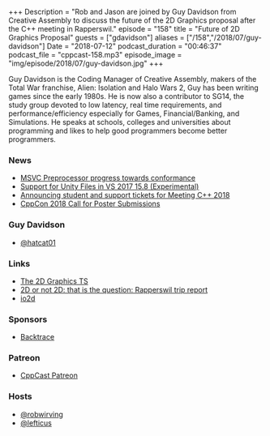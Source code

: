+++
Description = "Rob and Jason are joined by Guy Davidson from Creative Assembly to discuss the future of the 2D Graphics proposal after the C++ meeting in Rapperswil."
episode = "158"
title = "Future of 2D Graphics Proposal"
guests = ["gdavidson"]
aliases = ["/158","/2018/07/guy-davidson"]
Date = "2018-07-12"
podcast_duration = "00:46:37"
podcast_file = "cppcast-158.mp3"
episode_image = "img/episode/2018/07/guy-davidson.jpg"
+++

Guy Davidson is the Coding Manager of Creative Assembly, makers of the Total War franchise, Alien: Isolation and Halo Wars 2, Guy has been writing games since the early 1980s. He is now also a contributor to SG14, the study group devoted to low latency, real time requirements, and performance/efficiency especially for Games, Financial/Banking, and Simulations. He speaks at schools, colleges and universities about programming and likes to help good programmers become better programmers.

### News ###

 - [MSVC Preprocessor progress towards conformance](https://blogs.msdn.microsoft.com/vcblog/2018/07/06/msvc-preprocessor-progress-towards-conformance/)
 - [Support for Unity Files in VS 2017 15.8 (Experimental)](https://blogs.msdn.microsoft.com/vcblog/2018/07/02/support-for-unity-jumbo-files-in-visual-studio-2017-15-8-experimental/)
 - [Announcing student and support tickets for Meeting C++ 2018](https://meetingcpp.com/meetingcpp/news/items/Announcing-the-student-and-support-tickets-for-Meeting-Cpp-2018.html)
 - [CppCon 2018 Call for Poster Submissions](https://cppcon.org/cppcon-2018-call-for-poster-submissions/)
 
### Guy Davidson ###

 - [@hatcat01](https://twitter.com/hatcat01)

### Links ###

 - [The 2D Graphics TS](https://hatcat.com/?p=63)
 - [2D or not 2D: that is the question: Rapperswil trip report](https://hatcat.com/?p=48)
 - [io2d](http://www.io2d.org)

### Sponsors ###

- [Backtrace](https://www.backtrace.io/cppcast)

### Patreon ###

- [CppCast Patreon](https://www.patreon.com/CppCast)

### Hosts ###

- [@robwirving](https://twitter.com/robwirving)
- [@lefticus](https://twitter.com/lefticus)

